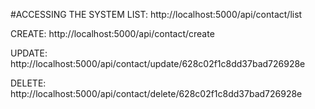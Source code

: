 #ACCESSING THE SYSTEM
LIST: http://localhost:5000/api/contact/list

CREATE: http://localhost:5000/api/contact/create

UPDATE:  http://localhost:5000/api/contact/update/628c02f1c8dd37bad726928e

DELETE:  http://localhost:5000/api/contact/delete/628c02f1c8dd37bad726928e